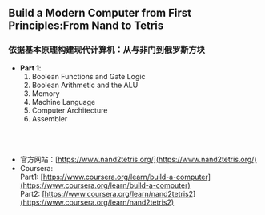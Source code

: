## Build a Modern Computer from First Principles:From Nand to Tetris
### 依据基本原理构建现代计算机：从与非门到俄罗斯方块
- __Part 1__:   
    1. Boolean Functions and Gate Logic
    2. Boolean Arithmetic and the ALU
    3. Memory
    4. Machine Language
    5. Computer Architecture
    6. Assembler

<br>
<br>

- 官方网站：[https://www.nand2tetris.org/](https://www.nand2tetris.org/)   
- Coursera:   
    Part1: [https://www.coursera.org/learn/build-a-computer](https://www.coursera.org/learn/build-a-computer)   
    Part2: [https://www.coursera.org/learn/nand2tetris2](https://www.coursera.org/learn/nand2tetris2)
